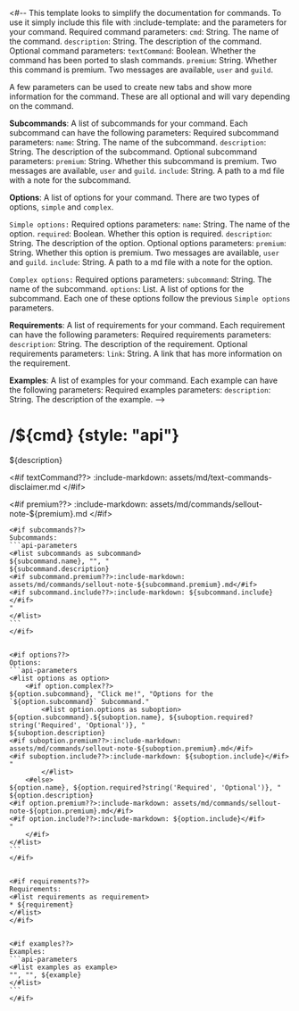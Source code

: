 <#--
This template looks to simplify the documentation for commands.
To use it simply include this file with :include-template: and the parameters for your command.
Required command parameters:
    `cmd`: String. The name of the command.
    `description`: String. The description of the command.
Optional command parameters:
    `textCommand`: Boolean. Whether the command has been ported to slash commands.
    `premium`: String. Whether this command is premium. Two messages are available, `user` and `guild`.

A few parameters can be used to create new tabs and show more information for the command. These are all optional and will vary depending on the command.

**Subcommands**: 
A list of subcommands for your command. Each subcommand can have the following parameters:
Required subcommand parameters:
    `name`: String. The name of the subcommand.
    `description`: String. The description of the subcommand.
Optional subcommand parameters:
    `premium`: String. Whether this subcommand is premium. Two messages are available, `user` and `guild`.
    `include`: String. A path to a md file with a note for the subcommand.


**Options**: 
A list of options for your command. There are two types of options, `simple` and `complex`.

`Simple options:`
Required options parameters:
    `name`: String. The name of the option.
    `required`: Boolean. Whether this option is required.
    `description`: String. The description of the option.
Optional options parameters:
    `premium`: String. Whether this option is premium. Two messages are available, `user` and `guild`.
    `include`: String. A path to a md file with a note for the option.

`Complex options:`
Required options parameters:
    `subcommand`: String. The name of the subcommand.
    `options`: List. A list of options for the subcommand. Each one of these options follow the previous `Simple options` parameters.


**Requirements**:
A list of requirements for your command. Each requirement can have the following parameters:
Required requirements parameters:
    `description`: String. The description of the requirement.
Optional requirements parameters:
    `link`: String. A link that has more information on the requirement.

**Examples**:
A list of examples for your command. Each example can have the following parameters:
Required examples parameters:
    `description`: String. The description of the example.
-->

# /${cmd} {style: "api"}
${description}

<#if textCommand??>
:include-markdown: assets/md/text-commands-disclaimer.md
</#if>

<#if premium??>
:include-markdown: assets/md/commands/sellout-note-${premium}.md
</#if>

````tabs
<#if subcommands??>
Subcommands:
```api-parameters
<#list subcommands as subcommand>
${subcommand.name}, "", "
${subcommand.description}
<#if subcommand.premium??>:include-markdown: assets/md/commands/sellout-note-${subcommand.premium}.md</#if>
<#if subcommand.include??>:include-markdown: ${subcommand.include}</#if>
"
</#list>
```
</#if>


<#if options??>
Options:
```api-parameters
<#list options as option>
    <#if option.complex??>
${option.subcommand}, "Click me!", "Options for the `${option.subcommand}` Subcommand."
        <#list option.options as suboption>
${option.subcommand}.${suboption.name}, ${suboption.required?string('Required', 'Optional')}, "
${suboption.description}
<#if suboption.premium??>:include-markdown: assets/md/commands/sellout-note-${suboption.premium}.md</#if>
<#if suboption.include??>:include-markdown: ${suboption.include}</#if>
"
        </#list>
    <#else>
${option.name}, ${option.required?string('Required', 'Optional')}, "
${option.description}
<#if option.premium??>:include-markdown: assets/md/commands/sellout-note-${option.premium}.md</#if>
<#if option.include??>:include-markdown: ${option.include}</#if>
"
    </#if>
</#list>
```
</#if>


<#if requirements??>
Requirements:
<#list requirements as requirement>
* ${requirement}
</#list>
</#if>


<#if examples??>
Examples:
```api-parameters
<#list examples as example>
"", "", ${example}
</#list>
```
</#if>

````